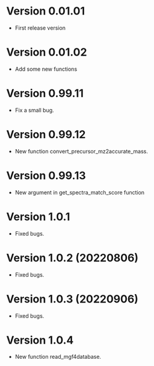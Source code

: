 # Version 0.01.01

* First release version

# Version 0.01.02

* Add some new functions

# Version 0.99.11

* Fix a small bug.

# Version 0.99.12

* New function convert_precursor_mz2accurate_mass.

# Version 0.99.13

* New argument in get_spectra_match_score function

# Version 1.0.1

* Fixed bugs.

# Version 1.0.2 (20220806)

* Fixed bugs.

# Version 1.0.3 (20220906)

* Fixed bugs.

# Version 1.0.4 

* New function read_mgf4database.
